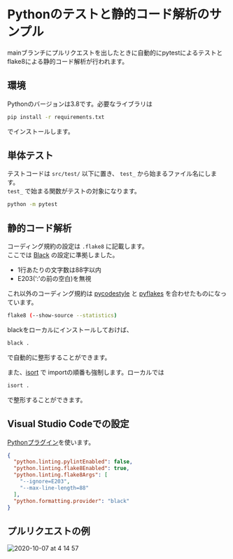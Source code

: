 # Pythonのテストと静的コード解析のサンプル

mainブランチにプルリクエストを出したときに自動的にpytestによるテストとflake8による静的コード解析が行われます。

## 環境

Pythonのバージョンは3.8です。必要なライブラリは

```bash
pip install -r requirements.txt
```

でインストールします。

## 単体テスト

テストコードは `src/test/` 以下に置き、 `test_` から始まるファイル名にします。  
`test_` で始まる関数がテストの対象になります。

```bash
python -m pytest
```

## 静的コード解析

コーディング規約の設定は `.flake8` に記載します。  
ここでは [Black](https://black.readthedocs.io/en/stable/the_black_code_style.html) の設定に準拠しました。  

- 1行あたりの文字数は88字以内
- E203(‘:’の前の空白)を無視

これ以外のコーディング規約は [pycodestyle](https://pycodestyle.pycqa.org/en/latest/intro.html#error-codes) と [pyflakes](https://flake8.pycqa.org/en/latest/user/error-codes.html) を合わせたものになっています。

```bash
flake8 (--show-source --statistics)
```

blackをローカルにインストールしておけば、

```bash
black .
```

で自動的に整形することができます。

また、[isort](https://github.com/PyCQA/isort) で importの順番も強制します。ローカルでは

```bash
isort .
```

で整形することができます。

## Visual Studio Codeでの設定

[Pythonプラグイン](https://marketplace.visualstudio.com/items?itemName=ms-python.python)を使います。

```json
{
  "python.linting.pylintEnabled": false,
  "python.linting.flake8Enabled": true,
  "python.linting.flake8Args": [
    "--ignore=E203",
    "--max-line-length=88"
  ],
  "python.formatting.provider": "black"
}
```

## プルリクエストの例

![ 2020-10-07 at 4 14 57](https://user-images.githubusercontent.com/49140016/95249511-c11ad100-0853-11eb-9f39-a4ece2fc8f31.png)
